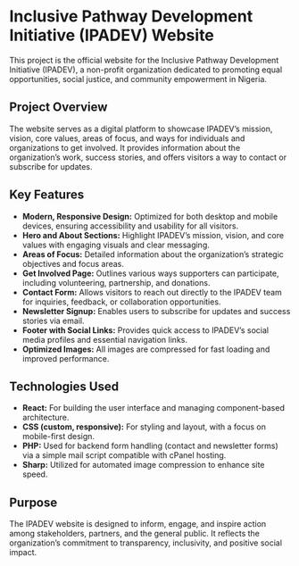 # Inclusive Pathway Development Initiative (IPADEV) Website

This project is the official website for the Inclusive Pathway Development Initiative (IPADEV), a non-profit organization dedicated to promoting equal opportunities, social justice, and community empowerment in Nigeria.

## Project Overview
The website serves as a digital platform to showcase IPADEV’s mission, vision, core values, areas of focus, and ways for individuals and organizations to get involved. It provides information about the organization’s work, success stories, and offers visitors a way to contact or subscribe for updates.

## Key Features
- **Modern, Responsive Design:** Optimized for both desktop and mobile devices, ensuring accessibility and usability for all visitors.
- **Hero and About Sections:** Highlight IPADEV’s mission, vision, and core values with engaging visuals and clear messaging.
- **Areas of Focus:** Detailed information about the organization’s strategic objectives and focus areas.
- **Get Involved Page:** Outlines various ways supporters can participate, including volunteering, partnership, and donations.
- **Contact Form:** Allows visitors to reach out directly to the IPADEV team for inquiries, feedback, or collaboration opportunities.
- **Newsletter Signup:** Enables users to subscribe for updates and success stories via email.
- **Footer with Social Links:** Provides quick access to IPADEV’s social media profiles and essential navigation links.
- **Optimized Images:** All images are compressed for fast loading and improved performance.

## Technologies Used
- **React:** For building the user interface and managing component-based architecture.
- **CSS (custom, responsive):** For styling and layout, with a focus on mobile-first design.
- **PHP:** Used for backend form handling (contact and newsletter forms) via a simple mail script compatible with cPanel hosting.
- **Sharp:** Utilized for automated image compression to enhance site speed.

## Purpose
The IPADEV website is designed to inform, engage, and inspire action among stakeholders, partners, and the general public. It reflects the organization’s commitment to transparency, inclusivity, and positive social impact.
